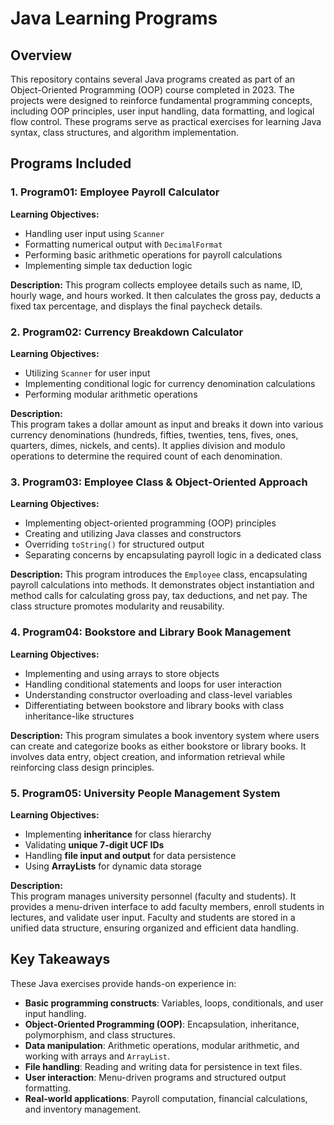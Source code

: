 # Java Learning Programs

## Overview
This repository contains several Java programs created as part of an Object-Oriented Programming (OOP) course completed in 2023. The projects were designed to reinforce fundamental programming concepts, including OOP principles, user input handling, data formatting, and logical flow control. These programs serve as practical exercises for learning Java syntax, class structures, and algorithm implementation.

## Programs Included

### 1. **Program01: Employee Payroll Calculator**
**Learning Objectives:**
- Handling user input using `Scanner`
- Formatting numerical output with `DecimalFormat`
- Performing basic arithmetic operations for payroll calculations
- Implementing simple tax deduction logic

**Description:**
This program collects employee details such as name, ID, hourly wage, and hours worked. It then calculates the gross pay, deducts a fixed tax percentage, and displays the final paycheck details.



### 2. **Program02: Currency Breakdown Calculator**  
**Learning Objectives:**  
- Utilizing `Scanner` for user input  
- Implementing conditional logic for currency denomination calculations  
- Performing modular arithmetic operations  

**Description:**  
This program takes a dollar amount as input and breaks it down into various currency denominations (hundreds, fifties, twenties, tens, fives, ones, quarters, dimes, nickels, and cents). It applies division and modulo operations to determine the required count of each denomination.




### 3. **Program03: Employee Class & Object-Oriented Approach**
**Learning Objectives:**
- Implementing object-oriented programming (OOP) principles
- Creating and utilizing Java classes and constructors
- Overriding `toString()` for structured output
- Separating concerns by encapsulating payroll logic in a dedicated class

**Description:**
This program introduces the `Employee` class, encapsulating payroll calculations into methods. It demonstrates object instantiation and method calls for calculating gross pay, tax deductions, and net pay. The class structure promotes modularity and reusability.



### 4. **Program04: Bookstore and Library Book Management**
**Learning Objectives:**
- Implementing and using arrays to store objects
- Handling conditional statements and loops for user interaction
- Understanding constructor overloading and class-level variables
- Differentiating between bookstore and library books with class inheritance-like structures

**Description:**
This program simulates a book inventory system where users can create and categorize books as either bookstore or library books. It involves data entry, object creation, and information retrieval while reinforcing class design principles.



### 5. **Program05: University People Management System**  
**Learning Objectives:**  
- Implementing **inheritance** for class hierarchy  
- Validating **unique 7-digit UCF IDs**  
- Handling **file input and output** for data persistence  
- Using **ArrayLists** for dynamic data storage  

**Description:**  
This program manages university personnel (faculty and students). It provides a menu-driven interface to add faculty members, enroll students in lectures, and validate user input. Faculty and students are stored in a unified data structure, ensuring organized and efficient data handling.




## Key Takeaways
These Java exercises provide hands-on experience in:  
- **Basic programming constructs**: Variables, loops, conditionals, and user input handling.  
- **Object-Oriented Programming (OOP)**: Encapsulation, inheritance, polymorphism, and class structures.  
- **Data manipulation**: Arithmetic operations, modular arithmetic, and working with arrays and `ArrayList`.  
- **File handling**: Reading and writing data for persistence in text files.  
- **User interaction**: Menu-driven programs and structured output formatting.  
- **Real-world applications**: Payroll computation, financial calculations, and inventory management.


